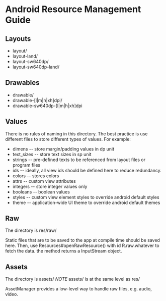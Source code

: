 Android Resource Management Guide
=================================

Layouts
-------

+ layout/ <!--- Default layout for smartphone portrait mode -->
+ layout-land/ <!--- Layout for smartphone landscape mode -->
+ layout-sw640dp/ <!--- Default layout for tablet portrait mode -->
+ layout-sw640dp-land/ <!-- Layout for tablet landscape mode -->

Drawables
---------

+ drawable/ <!--- Stores density-independent files. E.g. shape xmls -->
+ drawable-[l|m|h|xh]dpi/ <!-- Stores density dependent files for smartphone -->
+ drawable-sw640dp-[l|m|h|xh]dpi <!--- Stores density dependent files for tablet -->

Values
------

There is no rules of naming in this directory. The best practice is use different files
to store different types of values. For example:

+ dimens		-- store margin/padding values in dp unit
+ text_sizes	-- store text sizes in sp unit
+ strings		-- pre-defined texts to be referenced from layout files or program files
+ ids			-- ideally, all view ids should be defined here to reduce redundancy.
+ colors		-- stores colors
+ attrs			-- custom view attributes
+ integers		-- store integer values only
+ booleans 		-- boolean values
+ styles		-- custom view element styles to override android default styles
+ theme			-- application-wide UI theme to override android default themes

Raw
---

The directory is res/raw/

Static files that are to be saved to the app at compile time should be saved here. Then, use Resources#openRawResource() with id R.raw.whatever to fetch the data. the method returns a InputStream object.

Assets
------

The directory is assets/
*NOTE* assets/ is at the same level as res/

AssetManager provides a low-level way to handle raw files, e.g. audio, video.
